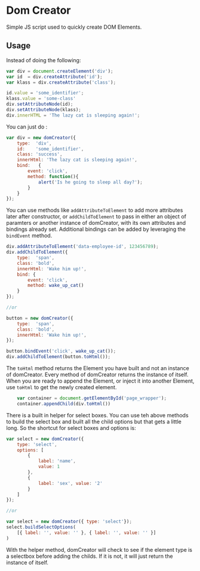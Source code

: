 # Dom Creator

Simple JS script used to quickly create DOM Elements.

## Usage

Instead of doing the following:

```js
var div = document.createElement('div');
var id  = div.createAttribute('id');
var klass = div.createAttribute('class');

id.value = 'some_identifier';
klass.value = 'some-class'
div.setAttributeNode(id);
div.setAttributeNode(klass);
div.innerHTML = 'The lazy cat is sleeping again!';

```

You can just do :

```js
var div = new domCreator({
    type:  'div',
    id:    'some_identifier',
    class: 'success',
    innerHtml: 'The lazy cat is sleeping again!',
    bind:   {
        event: 'click',
        method: function(){
            alert('Is he going to sleep all day?');
        }
    }
});
```
You can use methods like <code>addAttributeToElement</code> to add more attributes later after constructor, or <code>addChildToElement</code> to pass in either an object of paramters or another instance of domCreator, with its own attributes and bindings already set.  Additional bindings can be added by leveraging the <code>bindEvent</code> method.

```js
div.addAttributeToElement('data-employee-id', 123456789);
div.addChildToElement({
    type:  'span',
    class: 'bold',
    innerHtml: 'Wake him up!',
    bind: {
        event: 'click',
        method: wake_up_cat()
    }
});

//or

button = new domCreator({
    type:  'span',
    class: 'bold',
    innerHtml: 'Wake him up!',
});

button.bindEvent('click', wake_up_cat());
div.addChildToElement(button.toHtml());
```

The <code>toHtml</code> method returns the Element you have built and not an instance of domCreator.  Every method of domCreator returns the instance of itself.  When you are ready to append the Element, or inject it into another Element, use <code>toHtml</code> to get the newly created element.

```js
    var container = document.getElementById('page_wrapper');
    container.appendChild(div.toHtml())
```

There is a built in helper for select boxes.  You can use teh above methods to build the select box and built all the child options but that gets a little long.  So the shortcut for select boxes and options is:

```js
var select = new domCreator({
    type: 'select',
    options: [
        {
            label: 'name',
            value: 1
        },
        {
            label: 'sex', value: '2'
        }
    ]
});

//or

var select = new domCreator({ type: 'select'});
select.buildSelectOptions(
    [{ label: '', value: '' }, { label: '', value: '' }]
)
```  

With the helper method, domCreator will check to see if the element type is a selectbox before adding the childs.  If it is not, it will just return the instance of itself.